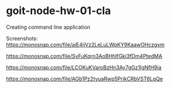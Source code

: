 # goit-node-hw-01-cla
Creating command line application

Screenshots:
https://monosnap.com/file/aiE4ijVz2LeLuLWpKY9KaawOHczgxm

https://monosnap.com/file/SyFuKqrn3AoBHhlfGki3fDm4PtedMA

https://monosnap.com/file/LCOKuKVaroBzHn3Ay7gGz1IgNfH9ia

https://monosnap.com/file/AGb1Pz2tyuaRwp5PrikCRbVST6LqQe
